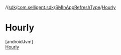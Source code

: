 //[sdk](../../../../index.md)/[com.selligent.sdk](../../index.md)/[SMInAppRefreshType](../index.md)/[Hourly](index.md)

# Hourly

[androidJvm]\
[Hourly](index.md)

